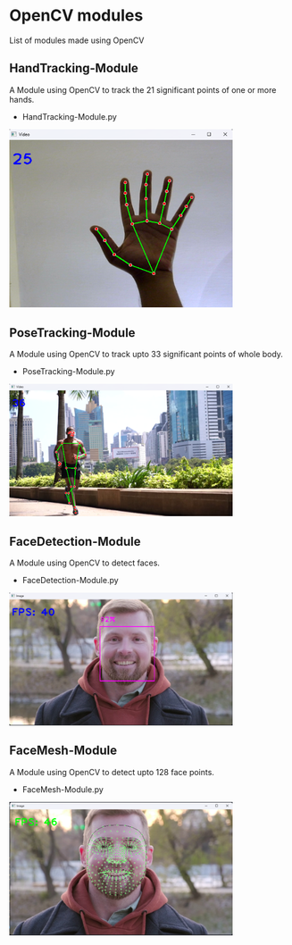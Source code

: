 # OpenCV modules
List of modules made using OpenCV

## HandTracking-Module
A Module using OpenCV to track the 21 significant points of one or more hands.

- HandTracking-Module.py

<img src='./README_images/HandTracking.png' width=400>

## PoseTracking-Module

A Module using OpenCV to track upto 33 significant points of whole body.

- PoseTracking-Module.py

<img src='./README_images/PoseTracking.png' width=400>

## FaceDetection-Module

A Module using OpenCV to detect faces.

- FaceDetection-Module.py

<img src='./README_images/FaceDetection.png' width=400>

## FaceMesh-Module

A Module using OpenCV to detect upto 128 face points.

- FaceMesh-Module.py

<img src='./README_images/FaceMesh.png' width=400>
